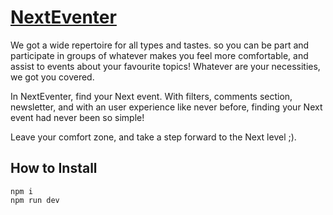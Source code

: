 # [NextEventer](https://nexteventer.vercel.app/)

We got a wide repertoire for all types and tastes. so you can be part and participate in groups of whatever makes you feel more comfortable, and assist to events about your favourite topics! Whatever are your necessities, we got you covered.

In NextEventer, find your Next event. With filters, comments section, newsletter, and with an user experience like never before, finding your Next event had never been so simple!

Leave your comfort zone, and take a step forward to the Next level ;).

## How to Install

```
npm i
npm run dev
```
